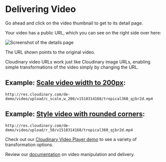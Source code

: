 # Delivering Video

Go ahead and click on the video thumbnail to get to its detail page.

Your video has a public URL, which you can see on the right side over here:

![Screenshot of the details page](http://eric-cloudinary-res.cloudinary.com/image/upload/f_auto,q_auto,w_900/v1518534801/Screen_Shot_2018-02-13_at_07.11.47.png)

The URL shown points to the original video.

Cloudinary video URLs work just like Cloudinary image URLs, enabling simple transformations of the video simply by changing the URL.

## Example:  [Scale video width to 200px](http://res.cloudinary.com/de-demo/video/upload/c_scale,w_200/v1518314168/tropical360_qjbr2d.mp4):

```text
http://res.cloudinary.com/de-demo/video/upload/c_scale,w_200/v1518314168/tropical360_qjbr2d.mp4
```

## Example:  [Style video with rounded corners](http://res.cloudinary.com/de-demo/video/upload/r_50/v1518314168/tropical360_qjbr2d.mp4):

```text
http://res.cloudinary.com/de-demo/video/upload/r_50/v1518314168/tropical360_qjbr2d.mp4
```

Check out our [Cloudinary Video Player demo](https://cloudinary.github.io/video-player-demo/codec#section01) to see a variety of transformation options.

Review our [documentation](https://cloudinary.com/documentation/video_manipulation_and_delivery) on video manipulation and delivery.

